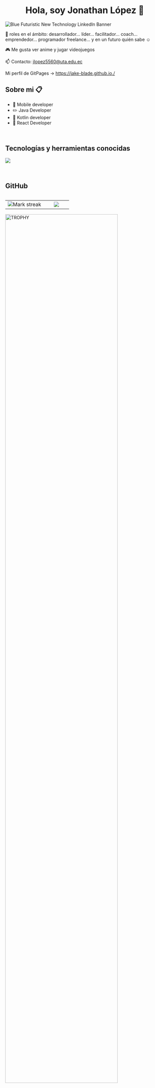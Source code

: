 <div align="center">
<h1 align="center">Hola, soy Jonathan López 👋</h1>
</div>


![Blue Futuristic New Technology LinkedIn Banner](https://github.com/Jake-Blade/Jake-Blade/assets/154285711/a5e5186e-923d-474f-8d3f-ce411950cea5)

📝 roles en el ámbito: desarrollador... líder... facilitador... coach... emprendedor... programador freelance... y en un futuro quién sabe ☺️

:video_game: Me gusta ver anime y jugar videojuegos 

📫 Contacto: jlopez5560@uta.edu.ec

Mi perfil de GitPages -> https://jake-blade.github.io./


<h2 >Sobre mi 📋</h2>
<!--tech stack icons-->

- 📲 Mobile developer
- ✏️ Java Developer
- 📗 Kotlin developer
- 🌟 React Developer
  
<!--Intro end-->
  </p>
<br>

<h2 >Tecnologías y herramientas conocidas</h2>
<!--tech stack icons-->
<p align="left">
  <a href="https://skillicons.dev">
    <img src="https://skillicons.dev/icons?i=androidstudio,java,php,dart,discord,flutter,css,html,js,mysql,sqlite,firebase,git,github,docker,react,eclipse,vscode,bash,linux,ps&perline=12" />
  </a>
</p>
<br>
<h2>GitHub</h2>
<!--- stats & Trophy (start) -->
<p align="center">
  <!--- stats (start) -->
<table align="left">
<tr border="none">
<td width="60%" align="center">

<!--  <img  align="center"  src="https://github-readme-stats.vercel.app/api?username=unsimpledev&theme=dark&show_icons=true&count_private=true" />
  <br></br> -->
  <img  title="🔥 Get streak stats for your profile at git.io/streak-stats" alt="Mark streak" src="https://github-readme-streak-stats.herokuapp.com/?user=Jake-Blade&theme=dark&hide_border=false" /> 
</td>

<td width="40%" align="center">

  <img  align="center"  src="https://github-readme-stats.anuraghazra1.vercel.app/api/top-langs/?username=Jake-Blade&theme=dark&hide_border=false&no-bg=true&no-frame=true&langs_count=10"/>

  </td>
</tr>
</table>
<!--- stats (end) -->

<!--- trophy (start) -->
<div align=left>
  <a href="https://github.com/ryo-ma/github-profile-trophy" title="Go to Source">
      <img align="center" width=84% src="https://github-profile-trophy.vercel.app/?username=Jake-Blade&theme=radical&row=1&column=7&margin-h=15&margin-w=5&no-bg=true" alt="TROPHY" />
    </a>
</div>
<!--- trophy (start) -->


</p>        
<!--- stats (end) -->
